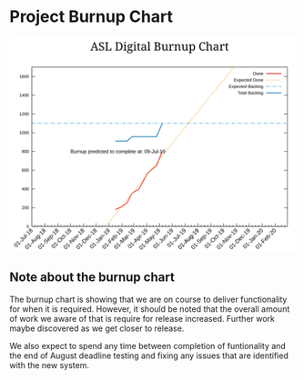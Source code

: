# Project Burnup Chart
![Burnup Chart](graphs/burnup08052019.svg)

## Note about the burnup chart
The burnup chart is showing that we are on course to deliver functionality for when it is required. However, it should be noted that the overall amount of work we aware of that is require for release increased. Further work maybe discovered as we get closer to release.

We also expect to spend any time between completion of funtionality and the end of August deadline testing and fixing any issues that are identified with the new system.
